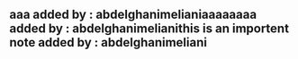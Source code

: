 aaa added by : abdelghanimelianiaaaaaaaa added by : abdelghanimelianithis is an importent note added by : abdelghanimeliani
---
